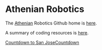 # Athenian Robotics

The [Athenian](http://www.athenian.org) 
Robotics Github home is [here](https://github.com/athenian-robotics).

A summary of coding resources is [here](https://github.com/athenian-robotics/coding-resources/blob/master/README.md).


<div data-type="countdown" data-id="276463" class="tickcounter" style="width: 100%; position: relative; padding-bottom: 25%"><a href="//www.tickcounter.com/countdown/276463/countdown-to-san-jose" title="Countdown to San Jose">Countdown to San Jose</a><a href="//www.tickcounter.com/" title="Countdown">Countdown</a></div><script>(function(d, s, id) { var js, pjs = d.getElementsByTagName(s)[0]; if (d.getElementById(id)) return; js = d.createElement(s); js.id = id; js.src = "//www.tickcounter.com/static/js/loader.js"; pjs.parentNode.insertBefore(js, pjs); }(document, "script", "tickcounter-sdk"));</script>